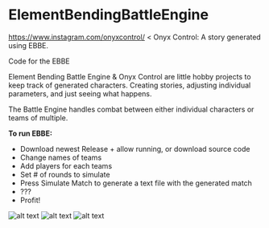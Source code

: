 # ElementBendingBattleEngine

https://www.instagram.com/onyxcontrol/ < Onyx Control: A story generated using EBBE.

Code for the EBBE

Element Bending Battle Engine & Onyx Control are  little hobby projects to keep track of generated characters. Creating stories, adjusting individual parameters, and just seeing what happens.

The Battle Engine handles combat between either individual characters or teams of multiple.

**To run EBBE:**

  - Download newest Release + allow running, or download source code
  - Change names of teams
  - Add players for each teams
  - Set # of rounds to simulate
  - Press Simulate Match to generate a text file with the generated match
  - ???
  - Profit!
  

![alt text](https://i.imgur.com/yQu4kP1.png)
![alt text](https://i.imgur.com/InP6h7A.png)
![alt text](https://i.imgur.com/sCjdUWU.png)
